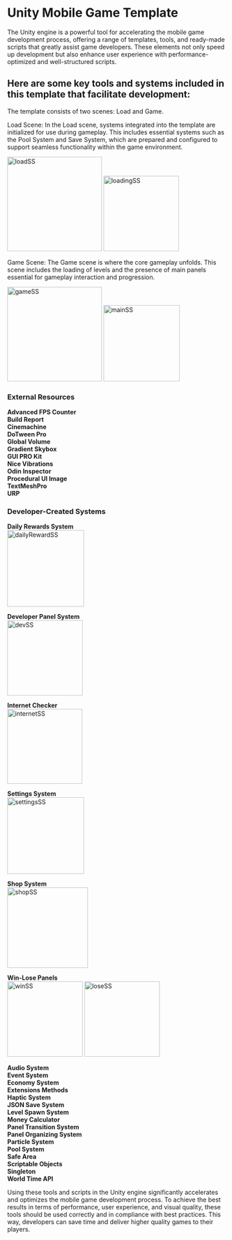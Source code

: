 # Unity Mobile Game Template

The Unity engine is a powerful tool for accelerating the mobile game development process, offering a range of templates, tools, and ready-made scripts that greatly assist game developers. These elements not only speed up development but also enhance user experience with performance-optimized and well-structured scripts. 

## Here are some key tools and systems included in this template that facilitate development:

The template consists of two scenes: Load and Game.

Load Scene:
In the Load scene, systems integrated into the template are initialized for use during gameplay. This includes essential systems such as the Pool System and Save System, which are prepared and configured to support seamless functionality within the game environment.

<img width="217" alt="loadSS" src="https://github.com/gokfurkan/unity-template-mobile/assets/92991958/f88bd32a-3e43-456f-acec-b879be9ff6fd">
<img width="173" alt="loadingSS" src="https://github.com/gokfurkan/unity-template-mobile/assets/92991958/49659a93-1399-46e2-bc80-18f1663472a0">

Game Scene:
The Game scene is where the core gameplay unfolds. This scene includes the loading of levels and the presence of main panels essential for gameplay interaction and progression.

<img width="217" alt="gameSS" src="https://github.com/gokfurkan/unity-template-mobile/assets/92991958/1bf77049-4d1f-45d9-b32e-98bc92f9c86a">
<img width="175" alt="mainSS" src="https://github.com/gokfurkan/unity-template-mobile/assets/92991958/d8895f69-8018-407f-8af9-0059a0d2dfab">

### External Resources

**Advanced FPS Counter**<br>
**Build Report**<br>
**Cinemachine**<br>
**DoTween Pro**<br>
**Global Volume**<br>
**Gradient Skybox**<br>
**GUI PRO Kit**<br>
**Nice Vibrations**<br>
**Odin Inspector**<br>
**Procedural UI Image**<br>
**TextMeshPro**<br>
**URP**<br>


### Developer-Created Systems

**Daily Rewards System**<br>
<img width="176" alt="dailyRewardSS" src="https://github.com/gokfurkan/unity-template-mobile/assets/92991958/c65870ec-b066-4ae6-9abc-848108535080">

**Developer Panel System**<br>
<img width="173" alt="devSS" src="https://github.com/gokfurkan/unity-template-mobile/assets/92991958/f5f4fe3b-6103-4f26-b98e-6345e9fe04c2">

**Internet Checker**<br>
<img width="172" alt="internetSS" src="https://github.com/gokfurkan/unity-template-mobile/assets/92991958/aebd28be-5cfd-4c81-b28a-228b3e625aef">

**Settings System**<br>
<img width="176" alt="settingsSS" src="https://github.com/gokfurkan/unity-template-mobile/assets/92991958/17ff9fc9-be30-4d93-9769-95dfd15f8d72">

**Shop System**<br>
<img width="185" alt="shopSS" src="https://github.com/gokfurkan/unity-template-mobile/assets/92991958/902e2fb3-ac56-4470-b7eb-2ca6b129b2ee">

**Win-Lose Panels**<br>
<img width="173" alt="winSS" src="https://github.com/gokfurkan/unity-template-mobile/assets/92991958/9916480e-19f6-4d3f-bc3a-4d34afd7bd7e">
<img width="173" alt="loseSS" src="https://github.com/gokfurkan/unity-template-mobile/assets/92991958/7b7f230e-dd1d-440f-b5c3-17a4b355c2e1">

**Audio System**<br>
**Event System**<br>
**Economy System**<br>
**Extensions Methods**<br>
**Haptic System**<br>
**JSON Save System**<br>
**Level Spawn System**<br>
**Money Calculator**<br>
**Panel Transition System**<br>
**Panel Organizing System**<br>
**Particle System**<br>
**Pool System**<br>
**Safe Area**<br>
**Scriptable Objects**<br>
**Singleton**<br>
**World Time API**<br>

Using these tools and scripts in the Unity engine significantly accelerates and optimizes the mobile game development process. To achieve the best results in terms of performance, user experience, and visual quality, these tools should be used correctly and in compliance with best practices. This way, developers can save time and deliver higher quality games to their players.
